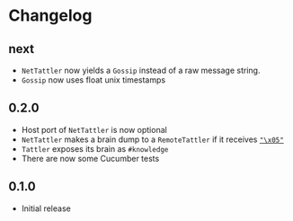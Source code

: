 # Changelog

## next

* `NetTattler` now yields a `Gossip` instead of a raw message string.
* `Gossip` now uses float unix timestamps

## 0.2.0

* Host port of `NetTattler` is now optional
* `NetTattler` makes a brain dump to a `RemoteTattler` if it
  receives [`"\x05"`](https://en.wikipedia.org/wiki/Enquiry_character)
* `Tattler` exposes its brain as `#knowledge`
* There are now some Cucumber tests

## 0.1.0

* Initial release
